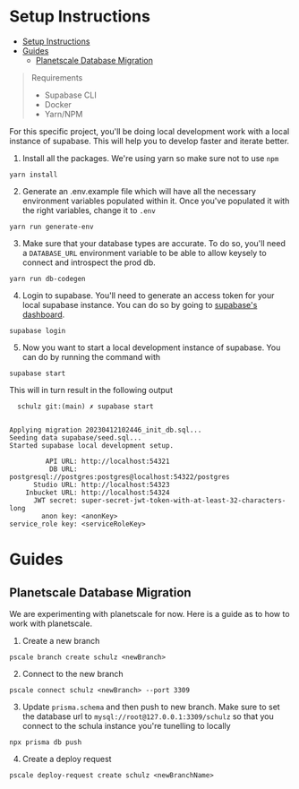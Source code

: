 # Setup Instructions

- [Setup Instructions](#setup-instructions)
- [Guides](#guides)
  - [Planetscale Database Migration](#planetscale-database-migration)

> Requirements
>
> - Supabase CLI
> - Docker
> - Yarn/NPM

For this specific project, you'll be doing local development work with a local instance of supabase. This will help you to develop faster and iterate better.

1. Install all the packages. We're using yarn so make sure not to use `npm`

```
yarn install
```

2. Generate an .env.example file which will have all the necessary environment variables populated within it. Once you've populated it with the right variables, change it to `.env `

```
yarn run generate-env
```

3. Make sure that your database types are accurate. To do so, you'll need a `DATABASE_URL` environment variable to be able to allow keysely to connect and introspect the prod db.

```
yarn run db-codegen
```

4. Login to supabase. You'll need to generate an access token for your local supabase instance. You can do so by going to [supabase's dashboard](https://app.supabase.com/account/tokens).

```
supabase login
```

5. Now you want to start a local development instance of supabase. You can do by running the command with

```
supabase start
```

This will in turn result in the following output

```
  schulz git:(main) ✗ supabase start


Applying migration 20230412102446_init_db.sql...
Seeding data supabase/seed.sql...
Started supabase local development setup.

         API URL: http://localhost:54321
          DB URL: postgresql://postgres:postgres@localhost:54322/postgres
      Studio URL: http://localhost:54323
    Inbucket URL: http://localhost:54324
      JWT secret: super-secret-jwt-token-with-at-least-32-characters-long
        anon key: <anonKey>
service_role key: <serviceRoleKey>
```

# Guides

## Planetscale Database Migration

We are experimenting with planetscale for now. Here is a guide as to how to work with planetscale.

1. Create a new branch

```
pscale branch create schulz <newBranch>
```

2. Connect to the new branch

```
pscale connect schulz <newBranch> --port 3309
```

3. Update `prisma.schema` and then push to new branch. Make sure to set the database url to `mysql://root@127.0.0.1:3309/schulz` so that you connect to the schula instance you're tunelling to locally

```
npx prisma db push
```

4. Create a deploy request

```
pscale deploy-request create schulz <newBranchName>
```
